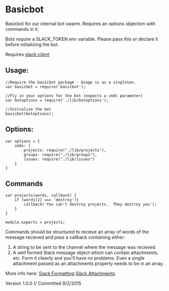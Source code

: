 # Basicbot

Basicbot for our internal bot swarm.  Requires an options objection with commands in it.

Bots require a SLACK_TOKEN env variable.  Please pass this or declare it before initializing the bot.

Requires [slack-client](https://www.npmjs.com/package/slack-client)

## Usage:

	//Require the basicbot package - Usage is as a singleton.  
	var basicbot = require('basicbot');

	//Fly in your options for the bot (expects a cmds parameter)
	var botoptions = require('./lib/botoptions');

	//Initialize the bot
	basicbot(botoptions);

## Options:

	var options = {
		cmds: {
			projects: require("./lib/projects"),
			groups: require("./lib/groups"),
			issues: require("./lib/issues")
		}
	}

## Commands

	var projects(words, callback) {
		if (words[2] === 'destroy'){
			callback('You can't destroy projects.  They destroy you');
		}
	}
	
	module.exports = projects;

Commands should be structured to recieve an array of words of the message recieved and pass a callback containing either:

1. A string to be sent to the channel where the message was recieved.
2. A well formed Slack message object which can contain attachments, etc.  Form it cleanly and you'll have no problems.  Even a single attachment passed as an attachments property needs to be in an array.  

More info here:
[Slack Formatting](https://api.slack.com/docs/formatting)
[Slack Attachments](https://api.slack.com/docs/attachments)
	

Version 1.0.0 // Committed 9/2/2015